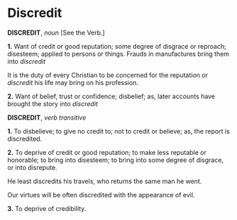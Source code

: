 # Discredit

**DISCREDIT**, _noun_ \[See the Verb.\]

**1.** Want of credit or good reputation; some degree of disgrace or reproach; disesteem; applied to persons or things. Frauds in manufactures bring them into _discredit_

It is the duty of every Christian to be concerned for the reputation or _discredit_ his life may bring on his profession.

**2.** Want of belief, trust or confidence; disbelief; as, later accounts have brought the story into _discredit_

**DISCREDIT**, _verb transitive_

**1.** To disbelieve; to give no credit to; not to credit or believe; as, the report is discredited.

**2.** To deprive of credit or good reputation; to make less reputable or honorable; to bring into disesteem; to bring into some degree of disgrace, or into disrepute.

He least discredits his travels, who returns the same man he went.

Our virtues will be often discredited with the appearance of evil.

**3.** To deprive of credibility.
